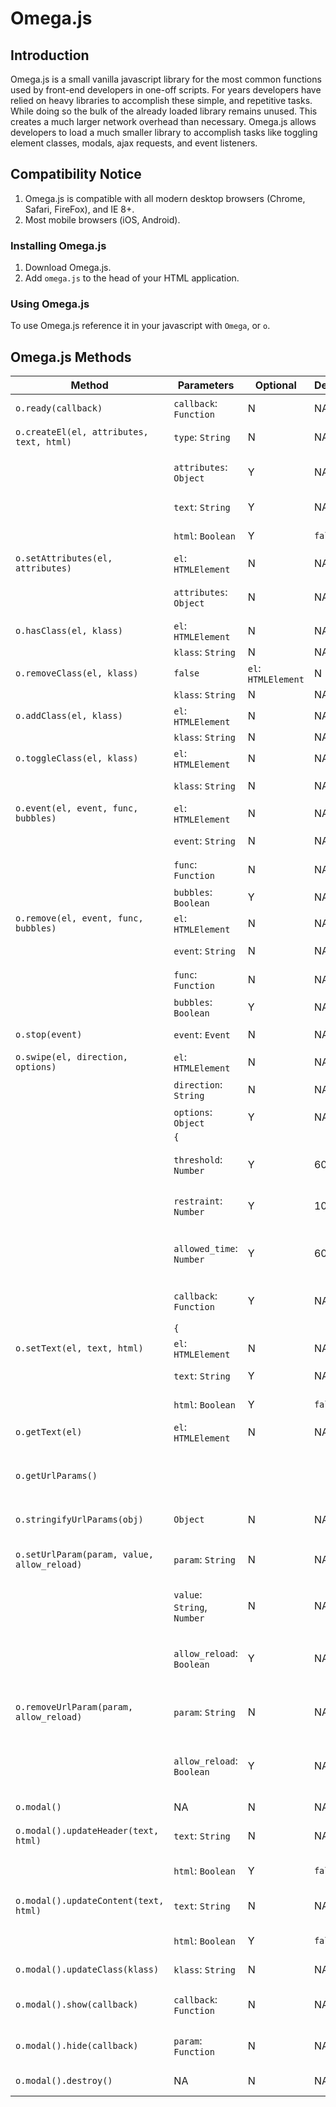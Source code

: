 # Omega.js

## Introduction

Omega.js is a small vanilla javascript library for the most common functions used by front-end developers in one-off scripts.
For years developers have relied on heavy libraries to accomplish these simple, and repetitive tasks.
While doing so the bulk of the already loaded library remains unused. This creates a much larger network overhead than necessary.
Omega.js allows developers to load a much smaller library to accomplish tasks like toggling element classes, modals, ajax requests, and event listeners.

## Compatibility Notice

1. Omega.js is compatible with all modern desktop browsers (Chrome, Safari, FireFox), and IE 8+.
2. Most mobile browsers (iOS, Android).

### Installing Omega.js

1. Download Omega.js.
2. Add `omega.js` to the head of your HTML application.

### Using Omega.js

To use Omega.js reference it in your javascript with `Omega`, or `o`.

## Omega.js Methods

| Method | Parameters | Optional | Default | Return | Description | Examples |
| -- | -- | -- | -- | -- | -- | -- |
| `o.ready(callback)` | `callback`: `Function` | N | NA | `false` | The function to call when the DOM ready state is complete. | `function(){ //Do Stuff. }`, or pass by reference `myFunction`. |
| `o.createEl(el, attributes, text, html)` | `type`: `String` | N | NA | `HTMLElement` | A string of the element type to create. | `'div'`, `'span'`, `'a'`, `'p'`... | 
| | `attributes`: `Object` | Y | NA | NA | An object containing HTML element attributes to apply to the newly created element. | `{'class': 'blue-button disabled', 'title': 'Submit'}` |
| | `text`: `String` | Y | NA | NA | A string of text to be inserted into the newly created element. | `'Hello Omega!'` |
| | `html`: `Boolean` | Y | `false` | NA | Requires `text` to be set. Render `text` as HTML content | `true`,`false` |
| `o.setAttributes(el, attributes)` | `el`: `HTMLElement` | N | NA | `false` | The HTML target element. | `document.querySelector('#header');` | 
| | `attributes`: `Object` | N | NA | NA | An object containing HTML element attributes to apply to the `el`. | `{'class': 'blue-button disabled', 'title': 'Submit'}` |
| `o.hasClass(el, klass)` | `el`: `HTMLElement` | N | NA | `false` | The HTML target element. | `document.querySelector('#header');` | 
| | `klass`: `String` | N | NA | NA | The class to check for on the `el`. | `'selected'` |
| `o.removeClass(el, klass)` | `false` | `el`: `HTMLElement` | N | NA | `false` | The HTML target element. | `document.querySelector('#header');` | 
| | `klass`: `String` | N | NA | NA | The class to remove from the `el`. | `'selected'` |
| `o.addClass(el, klass)` | `el`: `HTMLElement` | N | NA | `false` | The HTML target element. | `document.querySelector('#header');` | 
| | `klass`: `String` | N | NA | NA | The class to remove to the `el`. | `'selected'` |
| `o.toggleClass(el, klass)` | `el`: `HTMLElement` | N | NA | `false` | The HTML target element. | `document.querySelector('#header');` | 
| | `klass`: `String` | N | NA | NA | The class to add, or remove from the `el`. | `'selected'` |
| `o.event(el, event, func, bubbles)` | `el`: `HTMLElement` | N | NA | `false` | The HTML target element. | `document.querySelector('#header');` | 
| | `event`: `String` | N | NA | NA | The name of the event to listen for. | `'click'` |
| | `func`: `Function` | N | NA | NA | The function to invoke when the listener is called. | `function(event){ // DO STUFF HERE }` |
| | `bubbles`: `Boolean` | Y | NA | NA | Boolean for function bubbling. | `true`,`false` |
| `o.remove(el, event, func, bubbles)` | `el`: `HTMLElement` | N | NA | `false` | The HTML target element. | `document.querySelector('#header');` | 
| | `event`: `String` | N | NA | NA | The name of the event to remove. | `'click'` |
| | `func`: `Function` | N | NA | NA | The associated listener function to remove. | `function(event){ // DO STUFF HERE }` |
| | `bubbles`: `Boolean` | Y | NA | NA | Boolean for function bubbling. | `true`,`false` |
| `o.stop(event)` | `event`: `Event` | N | NA | `false` | The event on which to stop propagation. | `Event` |
| `o.swipe(el, direction, options)` | `el`: `HTMLElement` | N | NA | `false` | The HTML target element. | `document.querySelector('#header');` |
| | `direction`: `String` | N | NA | NA | The direction of the swipe to listen for. | `'up'`,`'down'`,`'left'`,`'right'` |
| | `options`: `Object` | Y | NA | NA | Boolean for function bubbling. | `true`,`false` |
| | `{` | | | | | |
| | `threshold`: `Number` | Y | 60 | NA | A number representing the length of the swipe, in pixels, to trigger the callback. | `30` |
| | `restraint`: `Number` | Y | 100 | NA | A number representing wiggle room, in pixels, allowed on the perpendicular plane. | `70` |
| | `allowed_time`: `Number` | Y | 600 | NA | A number representing the length of time of the swipe, in milliseconds, to trigger the callback. | `300` |
| | `callback`: `Function` | Y | NA | `function(){}` | The function to invoke if the direction, and conditions for swipe are met. | `function(){ // DO STUFF HERE }` |
| | `{` | | | | | |
| `o.setText(el, text, html)` | `el`: `HTMLElement` | N | NA | `false` | The HTML target element. | `document.querySelector('#header');` |
| | `text`: `String` | Y | NA | NA | A string of text to be inserted into the target element. | `'Hello Omega!'` |
| | `html`: `Boolean` | Y | `false` | NA | Requires `text` to be set. Render `text` as HTML content | `true`,`false` |
| `o.getText(el)` | `el`: `HTMLElement` | N | NA | `String` | The HTML target element. | `document.querySelector('#header');` |
| `o.getUrlParams()` | | | | `Object` | Returns the URL parameters. This `http://yoursite.com/news?page=1&direction=desc&limit=48` becomes this `{page: 1, direction: 'desc', limit: 48}` | |
| `o.stringifyUrlParams(obj)` | `Object` | N | NA | `String` | Returns a URL parameter string. `page=1&direction=desc&limit=48` | `{page: 1, direction: 'desc', limit: 48}` |
| `o.setUrlParam(param, value, allow_reload)` | `param`: `String` | N | NA | `Object` | Adds the desired parameter to the existing URL param object, or changes the existing value. Returns that object. | `'item'` | 
| | `value`: `String`, `Number` | N | NA | NA | The value for the parameter. | `'click'` |
| | `allow_reload`: `Boolean` | Y | NA | NA | In IE8, and IE9 there is no access to the history.pushState. If this is set to true the page will reload with the new URL parameter set, or changed. | `true`, `false` |
| `o.removeUrlParam(param, allow_reload)` | `param`: `String` | N | NA | `Object` | The parameter to remove from the existing URL param object. Returns that object. | `'item'` | 
| | `allow_reload`: `Boolean` | Y | NA | NA | In IE8, and IE9 there is no access to the history.pushState. If this is set to true the page will reload with the URL parameter removed. | `true`, `false` |
| `o.modal()` | NA | N | NA | `modal()` | Returns the modal object. | NA |
| `o.modal().updateHeader(text, html)` | `text`: `String` | N | NA | `modal()` | A string of text to be inserted into the modal header. Updates the modal header. | `'New Shoes'` |
| | `html`: `Boolean` | Y | `false` | NA | Requires `text` to be set. Render `text` as HTML content | `true`,`false` |
| `o.modal().updateContent(text, html)` | `text`: `String` | N | NA | `modal()` | A string of text to be inserted into the modal content. Updates the modal content. | `'Buy your new shoes here!'` |
| | `html`: `Boolean` | Y | `false` | NA | Requires `text` to be set. Render `text` as HTML content | `true`,`false` |
| `o.modal().updateClass(klass)` | `klass`: `String` | N | NA | `modal()` | The CSS class to add to the modal window. | `'item'` |
| `o.modal().show(callback)` | `callback`: `Function` | N | NA | `modal()` | The callback function to invoke when execution is complete. Shows the modal. | `function(event){ // DO STUFF HERE }`, or `myFunction` |
| `o.modal().hide(callback)` | `param`: `Function` | N | NA | `modal()` | The callback function to invoke when execution is complete. Hides the modal. | `function(event){ // DO STUFF HERE }`, or `myFunction` | 
| `o.modal().destroy()` | NA | N | NA | `false` | Removes the modal from the DOM, and destroys it. | NA |